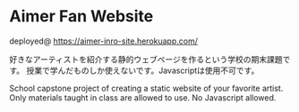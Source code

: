 # Aimer Fan Website

deployed@ https://aimer-inro-site.herokuapp.com/

好きなアーティストを紹介する静的ウェブページを作るという学校の期末課題です。
授業で学んだものしか使えないです。Javascriptは使用不可です。

School capstone project of creating a static website of your favorite artist.
Only materials taught in class are allowed to use. No Javascript allowed.
